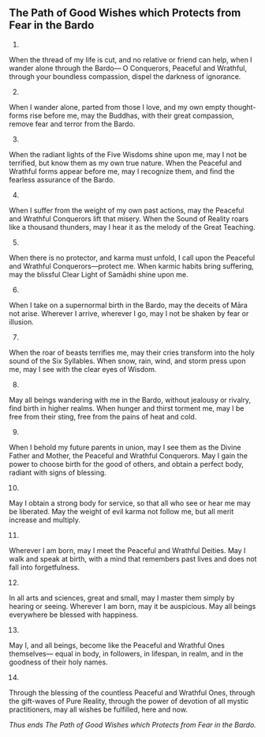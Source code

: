 ## The Path of Good Wishes which Protects from Fear in the Bardo

1.

When the thread of my life is cut,
and no relative or friend can help,
when I wander alone through the Bardo—
O Conquerors, Peaceful and Wrathful,
through your boundless compassion,
dispel the darkness of ignorance.

2.

When I wander alone, parted from those I love,
and my own empty thought-forms rise before me,
may the Buddhas, with their great compassion,
remove fear and terror from the Bardo.

3.

When the radiant lights of the Five Wisdoms shine upon me,
may I not be terrified, but know them as my own true nature.
When the Peaceful and Wrathful forms appear before me,
may I recognize them, and find the fearless assurance of the Bardo.

4.

When I suffer from the weight of my own past actions,
may the Peaceful and Wrathful Conquerors lift that misery.
When the Sound of Reality roars like a thousand thunders,
may I hear it as the melody of the Great Teaching.

5.

When there is no protector, and karma must unfold,
I call upon the Peaceful and Wrathful Conquerors—protect me.
When karmic habits bring suffering,
may the blissful Clear Light of Samādhi shine upon me.

6.

When I take on a supernormal birth in the Bardo,
may the deceits of Māra not arise.
Wherever I arrive, wherever I go,
may I not be shaken by fear or illusion.

7.

When the roar of beasts terrifies me,
may their cries transform into the holy sound of the Six Syllables.
When snow, rain, wind, and storm press upon me,
may I see with the clear eyes of Wisdom.

8.

May all beings wandering with me in the Bardo,
without jealousy or rivalry, find birth in higher realms.
When hunger and thirst torment me,
may I be free from their sting, free from the pains of heat and cold.

9.

When I behold my future parents in union,
may I see them as the Divine Father and Mother,
the Peaceful and Wrathful Conquerors.
May I gain the power to choose birth for the good of others,
and obtain a perfect body, radiant with signs of blessing.

10.

May I obtain a strong body for service,
so that all who see or hear me may be liberated.
May the weight of evil karma not follow me,
but all merit increase and multiply.

11.

Wherever I am born, may I meet the Peaceful and Wrathful Deities.
May I walk and speak at birth,
with a mind that remembers past lives
and does not fall into forgetfulness.

12.

In all arts and sciences, great and small,
may I master them simply by hearing or seeing.
Wherever I am born, may it be auspicious.
May all beings everywhere be blessed with happiness.

13.

May I, and all beings,
become like the Peaceful and Wrathful Ones themselves—
equal in body, in followers, in lifespan, in realm,
and in the goodness of their holy names.

14.

Through the blessing of the countless Peaceful and Wrathful Ones,
through the gift-waves of Pure Reality,
through the power of devotion of all mystic practitioners,
may all wishes be fulfilled, here and now.

*Thus ends The Path of Good Wishes which Protects from Fear in the Bardo.*
